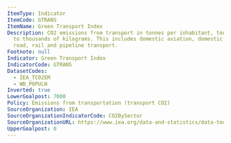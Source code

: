 ```yaml
---
ItemType: Indicator
ItemCode: GTRANS
ItemName: Green Transport Index
Description: CO2 emissions from transport in tonnes per inhabitant, tonnes referring
  to thousands of kilograms. This includes domestic aviation, domestic navigation,
  road, rail and pipeline transport.
Footnote: null
Indicator: Green Transport Index
IndicatorCode: GTRANS
DatasetCodes:
  - IEA_TCO2EM
  - WB_POPULN
Inverted: true
LowerGoalpost: 7000
Policy: Emissions from transportation (transport CO2)
SourceOrganization: IEA
SourceOrganizationIndicatorCode: CO2BySector
SourceOrganizationURL: https://www.iea.org/data-and-statistics/data-tools/energy-statistics-data-browser?country=CANADA&fuel=CO2%20emissions&indicator=CO2BySector
UpperGoalpost: 0
---
```


